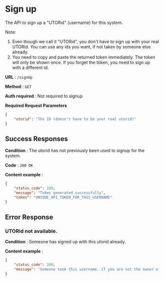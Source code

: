 
# Sign up

The API to sign up a "UTORid" (username) for this system.

Note:
1. Even though we call it "UTORid", you don't have to sign up with your real UTORid.
You can use any ids you want, if not taken by someone else already.
2. You need to copy and paste the returned token immediately.
The token will only be shown once. If you forget the token, you need to sign up with
a different id.

**URL** : `/signUp`

**Method** : `GET`

**Auth required** : Not required to signup

**Required Request Parameters**
```json
{
    "utorid": "The ID (doesn't have to be your real utorid)"
}
```
## Success Responses

**Condition** :  The utorid has not previously been used to signup for the system.

**Code** : `200 OK`

**Content example** :

```json
{
    "status_code": 200,
    "message": "Token generated successfully",
    "token": "UNIQUE_API_TOKEN_FOR_THIS_USERNAME"
}
```

## Error Response

### UTORid not available.

**Condition** : Someone has signed up with this utorid already.

**Content example** :

```json
{
    "status_code": 200,
    "message": "Someone took this username. If you are not the owner of this username or you forgot your token, please sign up with a different username and use the new token instead."
}
```